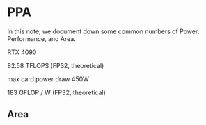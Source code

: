 # PPA

In this note, we document down some common numbers of Power, Performance, and Area.







RTX 4090

82.58 TFLOPS (FP32, theoretical)

max card power draw 450W

183 GFLOP / W (FP32, theoretical)











## Area





